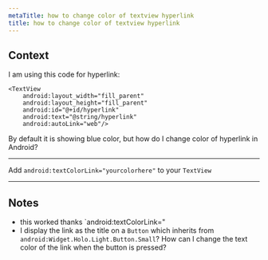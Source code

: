 ```yaml
---
metaTitle: how to change color of textview hyperlink
title: how to change color of textview hyperlink
---
```


## Context

I am using this code for hyperlink:



```
<TextView 
    android:layout_width="fill_parent" 
    android:layout_height="fill_parent" 
    android:id="@+id/hyperlink" 
    android:text="@string/hyperlink"
    android:autoLink="web"/>

```

By default it is showing blue color, but how do I change color of hyperlink in Android?



---

Add `android:textColorLink="yourcolorhere"` to your `TextView`



---

## Notes

- this worked thanks `android:textColorLink="
- I display the link as the title on a `Button` which inherits from `android:Widget.Holo.Light.Button.Small`? How can I change the text color of the link when the button is pressed?
